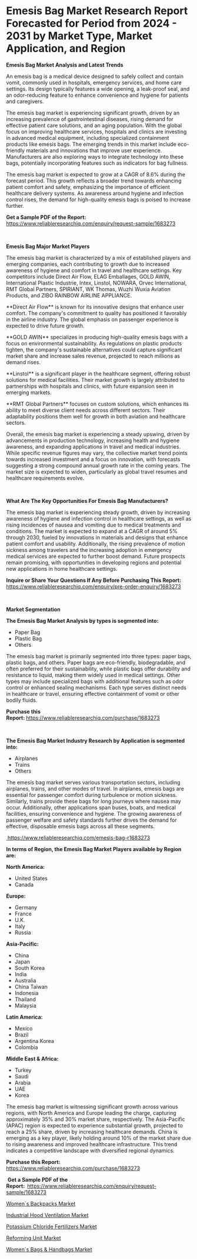 <p><h1>Emesis Bag Market Research Report Forecasted for Period from 2024 -  2031 by Market Type, Market Application, and Region</h1></p><p><strong>Emesis Bag Market Analysis and Latest Trends</strong></p>
<p><p>An emesis bag is a medical device designed to safely collect and contain vomit, commonly used in hospitals, emergency services, and home care settings. Its design typically features a wide opening, a leak-proof seal, and an odor-reducing feature to enhance convenience and hygiene for patients and caregivers.</p><p>The emesis bag market is experiencing significant growth, driven by an increasing prevalence of gastrointestinal diseases, rising demand for effective patient care solutions, and an aging population. With the global focus on improving healthcare services, hospitals and clinics are investing in advanced medical equipment, including specialized containment products like emesis bags. The emerging trends in this market include eco-friendly materials and innovations that improve user experience. Manufacturers are also exploring ways to integrate technology into these bags, potentially incorporating features such as indicators for bag fullness.</p><p>The emesis bag market is expected to grow at a CAGR of 8.6% during the forecast period. This growth reflects a broader trend towards enhancing patient comfort and safety, emphasizing the importance of efficient healthcare delivery systems. As awareness around hygiene and infection control rises, the demand for high-quality emesis bags is poised to increase further.</p></p>
<p><strong>Get a Sample PDF of the Report:&nbsp;</strong> <a href="https://www.reliableresearchiq.com/enquiry/request-sample/1683273?utm_campaign=1554&utm_medium=2&utm_source=Github&utm_content=ia&utm_term=15102024&utm_id=emesis-bag">https://www.reliableresearchiq.com/enquiry/request-sample/1683273</a></p>
<p>&nbsp;</p>
<p><strong>Emesis Bag Major Market Players</strong></p>
<p><p>The emesis bag market is characterized by a mix of established players and emerging companies, each contributing to growth due to increased awareness of hygiene and comfort in travel and healthcare settings. Key competitors include Direct Air Flow, ELAG Emballages, GOLD AWIN, International Plastic Industrie, Intex, Linstol, NOWARA, Orvec International, RMT Global Partners, SPIRIANT, WK Thomas, Wuzhi Wuxia Aviation Products, and ZIBO RAINBOW AIRLINE APPLIANCE.</p><p>**Direct Air Flow** is known for its innovative designs that enhance user comfort. The company's commitment to quality has positioned it favorably in the airline industry. The global emphasis on passenger experience is expected to drive future growth.</p><p>**GOLD AWIN** specializes in producing high-quality emesis bags with a focus on environmental sustainability. As regulations on plastic products tighten, the company's sustainable alternatives could capture significant market share and increase sales revenue, projected to reach millions as demand rises.</p><p>**Linstol** is a significant player in the healthcare segment, offering robust solutions for medical facilities. Their market growth is largely attributed to partnerships with hospitals and clinics, with future expansion seen in emerging markets.</p><p>**RMT Global Partners** focuses on custom solutions, which enhances its ability to meet diverse client needs across different sectors. Their adaptability positions them well for growth in both aviation and healthcare sectors.</p><p>Overall, the emesis bag market is experiencing a steady upswing, driven by advancements in production technology, increasing health and hygiene awareness, and expanding applications in travel and medical industries. While specific revenue figures may vary, the collective market trend points towards increased investment and a focus on innovation, with forecasts suggesting a strong compound annual growth rate in the coming years. The market size is expected to widen, particularly as global travel resumes and healthcare requirements evolve.</p></p>
<p>&nbsp;</p>
<p><strong>What Are The Key Opportunities For Emesis Bag Manufacturers?</strong></p>
<p><p>The emesis bag market is experiencing steady growth, driven by increasing awareness of hygiene and infection control in healthcare settings, as well as rising incidences of nausea and vomiting due to medical treatments and conditions. The market is expected to expand at a CAGR of around 5% through 2030, fueled by innovations in materials and designs that enhance patient comfort and usability. Additionally, the rising prevalence of motion sickness among travelers and the increasing adoption in emergency medical services are expected to further boost demand. Future prospects remain promising, with opportunities in developing regions and potential new applications in home healthcare settings.</p></p>
<p><strong>Inquire or Share Your Questions If Any Before Purchasing This Report:</strong> <a href="https://www.reliableresearchiq.com/enquiry/pre-order-enquiry/1683273?utm_campaign=1554&utm_medium=2&utm_source=Github&utm_content=ia&utm_term=15102024&utm_id=emesis-bag">https://www.reliableresearchiq.com/enquiry/pre-order-enquiry/1683273</a></p>
<p>&nbsp;</p>
<p><strong>Market Segmentation</strong></p>
<p><strong>The Emesis Bag Market Analysis by types is segmented into:</strong></p>
<p><ul><li>Paper Bag</li><li>Plastic Bag</li><li>Others</li></ul></p>
<p><p>The emesis bag market is primarily segmented into three types: paper bags, plastic bags, and others. Paper bags are eco-friendly, biodegradable, and often preferred for their sustainability, while plastic bags offer durability and resistance to liquid, making them widely used in medical settings. Other types may include specialized bags with additional features such as odor control or enhanced sealing mechanisms. Each type serves distinct needs in healthcare or travel, ensuring effective containment of vomit or other bodily fluids.</p></p>
<p><strong>Purchase this Report:&nbsp;</strong><a href="https://www.reliableresearchiq.com/purchase/1683273?utm_campaign=1554&utm_medium=2&utm_source=Github&utm_content=ia&utm_term=15102024&utm_id=emesis-bag">https://www.reliableresearchiq.com/purchase/1683273</a></p>
<p>&nbsp;</p>
<p><strong>The Emesis Bag Market Industry Research by Application is segmented into:</strong></p>
<p><ul><li>Airplanes</li><li>Trains</li><li>Others</li></ul></p>
<p><p>The emesis bag market serves various transportation sectors, including airplanes, trains, and other modes of travel. In airplanes, emesis bags are essential for passenger comfort during turbulence or motion sickness. Similarly, trains provide these bags for long journeys where nausea may occur. Additionally, other applications span buses, boats, and medical facilities, ensuring convenience and hygiene. The growing awareness of passenger welfare and safety standards further drives the demand for effective, disposable emesis bags across all these segments.</p></p>
<p><a href="https://www.reliableresearchiq.com/emesis-bag-r1683273?utm_campaign=1554&utm_medium=2&utm_source=Github&utm_content=ia&utm_term=15102024&utm_id=emesis-bag">&nbsp;https://www.reliableresearchiq.com/emesis-bag-r1683273</a></p>
<p><strong>In terms of Region, the Emesis Bag Market Players available by Region are:</strong></p>
<p>
    <p> <strong> North America: </strong>
        <ul>
            <li>United States</li>
            <li>Canada</li>
        </ul>
        </p> 
    <p> <strong> Europe: </strong>
        <ul>
            <li>Germany</li>
            <li>France</li>
            <li>U.K.</li>
            <li>Italy</li>
            <li>Russia</li>
        </ul>
        </p> 
    <p> <strong> Asia-Pacific: </strong>
        <ul>
            <li>China</li>
            <li>Japan</li>
            <li>South Korea</li>
            <li>India</li>
            <li>Australia</li>
            <li>China Taiwan</li>
            <li>Indonesia</li>
            <li>Thailand</li>
            <li>Malaysia</li>
        </ul>
        </p> 
    <p> <strong> Latin America: </strong>
        <ul>
            <li>Mexico</li>
            <li>Brazil</li>
            <li>Argentina Korea</li>
            <li>Colombia</li>
        </ul>
        </p> 
    <p> <strong> Middle East & Africa: </strong>
        <ul>
            <li>Turkey</li>
            <li>Saudi</li>
            <li>Arabia</li>
            <li>UAE</li>
            <li>Korea</li>
        </ul>
    </p>
    </p>
<p><p>The emesis bag market is witnessing significant growth across various regions, with North America and Europe leading the charge, capturing approximately 35% and 30% market share, respectively. The Asia-Pacific (APAC) region is expected to experience substantial growth, projected to reach a 25% share, driven by increasing healthcare demands. China is emerging as a key player, likely holding around 10% of the market share due to rising awareness and improved healthcare infrastructure. This trend indicates a competitive landscape with diversified regional dynamics.</p></p>
<p><strong>Purchase this Report: </strong><a href="https://www.reliableresearchiq.com/purchase/1683273?utm_campaign=1554&utm_medium=2&utm_source=Github&utm_content=ia&utm_term=15102024&utm_id=emesis-bag">https://www.reliableresearchiq.com/purchase/1683273</a></p>
<p>&nbsp;<strong>Get a Sample PDF of the Report:&nbsp;&nbsp;</strong><a href="https://www.reliableresearchiq.com/enquiry/request-sample/1683273?utm_campaign=1554&utm_medium=2&utm_source=Github&utm_content=ia&utm_term=15102024&utm_id=emesis-bag">https://www.reliableresearchiq.com/enquiry/request-sample/1683273</a></p>
<p><strong></strong></p>
<p><p><a href="https://github.com/khloet8sawender/Market-Research-Report-List-1/blob/main/womens-backpacks-market.md?utm_campaign=1554&utm_medium=2&utm_source=Github&utm_content=ia&utm_term=15102024&utm_id=emesis-bag">Women`s Backpacks Market</a></p><p><a href="https://issuu.com/reportprime-2/docs/industrial-hood-ventilation-market-_1940c72133cfad?utm_campaign=1554&utm_medium=2&utm_source=Github&utm_content=ia&utm_term=15102024&utm_id=emesis-bag">Industrial Hood Ventilation Market</a></p><p><a href="https://www.linkedin.com/pulse/potassium-chloride-fertilizers-market-overview-forecast-sgwle?utm_campaign=1554&utm_medium=2&utm_source=Github&utm_content=ia&utm_term=15102024&utm_id=emesis-bag">Potassium Chloride Fertilizers Market</a></p><p><a href="https://issuu.com/reportprime-2/docs/reforming-unit-market-size-2030.ppt_a884c3526c7d5c?utm_campaign=1554&utm_medium=2&utm_source=Github&utm_content=ia&utm_term=15102024&utm_id=emesis-bag">Reforming Unit Market</a></p><p><a href="https://github.com/dave2as/Market-Research-Report-List-1/blob/main/womens-bags-handbags-market.md?utm_campaign=1554&utm_medium=2&utm_source=Github&utm_content=ia&utm_term=15102024&utm_id=emesis-bag">Women`s Bags & Handbags Market</a></p></p>